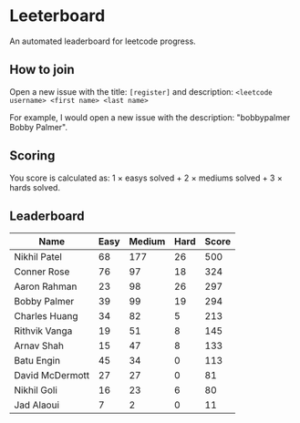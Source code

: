 # Leeterboard

An automated leaderboard for leetcode progress.

## How to join

Open a new issue with the title: `[register]` and description:
`<leetcode username> <first name> <last name>`

For example, I would open a new issue with the description: "bobbypalmer Bobby Palmer".

## Scoring

You score is calculated as:
1 $\times$ easys solved + 2 $\times$ mediums solved + 3 $\times$ hards solved.

## Leaderboard
| Name | Easy | Medium | Hard | Score |
| --- | --- | --- | --- | --- |
| Nikhil Patel | 68 | 177 | 26 | 500 |
| Conner Rose | 76 | 97 | 18 | 324 |
| Aaron Rahman | 23 | 98 | 26 | 297 |
| Bobby Palmer | 39 | 99 | 19 | 294 |
| Charles Huang | 34 | 82 | 5 | 213 |
| Rithvik Vanga | 19 | 51 | 8 | 145 |
| Arnav Shah | 15 | 47 | 8 | 133 |
| Batu Engin | 45 | 34 | 0 | 113 |
| David McDermott | 27 | 27 | 0 | 81 |
| Nikhil Goli | 16 | 23 | 6 | 80 |
| Jad Alaoui | 7 | 2 | 0 | 11 |
